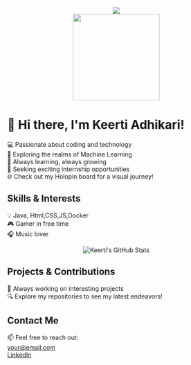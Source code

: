 <!-- Introduction -->
<p align="center">
  <img src="https://komarev.com/ghpvc/?username=Ambarcode&label=PROFILE+VIEWS">
  <br>
  <img src="https://media.giphy.com/media/92cu6TfCZDVRBkmmDu/giphy.gif" width="200" height="200">
</p>
<p align="center">
  <samp>
    <h1>👋 Hi there, I'm Keerti Adhikari!</h1>
    💻 Passionate about coding and technology<br>
    🌟 Exploring the realms of Machine Learning<br>
    🚀 Always learning, always growing<br>
    🎯 Seeking exciting internship opportunities<br>
    🌐 Check out my Holopin board for a visual journey!<br>
  </samp>
</p>
<!-- Skills & Interests -->
<p align="center">
  <samp>
    <h2>Skills & Interests</h2>
    💡 Java, Html,CSS,JS,Docker<br>
    🎮 Gamer in free time<br>
    🎧 Music lover<br>
  </samp>
</p>

<!-- GitHub Stats -->
<p align="center">
  <img src="https://github-readme-stats.vercel.app/api?username=Ambarcode&show_icons=true&theme=radical" alt="Keerti's GitHub Stats">
</p>

<!-- Projects -->
<p align="center">
  <samp>
    <h2>Projects & Contributions</h2>
    🚀 Always working on interesting projects<br>
    🔍 Explore my repositories to see my latest endeavors!<br>
  </samp>
</p>

<!-- Contact Me -->
<p align="center">
  <samp>
    <h2>Contact Me</h2>
    📫 Feel free to reach out:<br>
    <a href="mailto:keertiadhikari17@gmail.com">your@email.com</a><br>
    <a href="https://www.linkedin.com/in/keerti-adhikari-b56b9a1b6/">LinkedIn</a>
  </samp>
</p>
